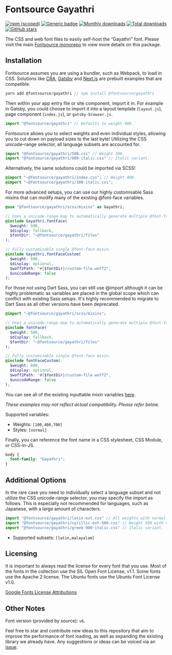 # Fontsource Gayathri

[![npm (scoped)](https://img.shields.io/npm/v/@fontsource/gayathri?color=brightgreen)](https://www.npmjs.com/package/@fontsource/gayathri) [![Generic badge](https://img.shields.io/badge/fontsource-passing-brightgreen)](https://github.com/fontsource/fontsource) [![Monthly downloads](https://badgen.net/npm/dm/@fontsource/gayathri)](https://github.com/fontsource/fontsource) [![Total downloads](https://badgen.net/npm/dt/@fontsource/gayathri)](https://github.com/fontsource/fontsource) [![GitHub stars](https://img.shields.io/github/stars/fontsource/fontsource.svg?style=social&label=Star)](https://github.com/fontsource/fontsource/stargazers)

The CSS and web font files to easily self-host the “Gayathri” font. Please visit the main [Fontsource monorepo](https://github.com/fontsource/fontsource) to view more details on this package.

## Installation

Fontsource assumes you are using a bundler, such as Webpack, to load in CSS. Solutions like [CRA](https://create-react-app.dev/), [Gatsby](https://www.gatsbyjs.org/) and [Next.js](https://nextjs.org/) are prebuilt examples that are compatible.

```javascript
yarn add @fontsource/gayathri // npm install @fontsource/gayathri
```

Then within your app entry file or site component, import it in. For example in Gatsby, you could choose to import it into a layout template (`layout.js`), page component (`index.js`), or `gatsby-browser.js`.

```javascript
import "@fontsource/gayathri" // Defaults to weight 400.
```

Fontsource allows you to select weights and even individual styles, allowing you to cut down on payload sizes to the last byte! Utilizing the CSS unicode-range selector, all language subsets are accounted for.

```javascript
import "@fontsource/gayathri/500.css" // Weight 500.
import "@fontsource/gayathri/900-italic.css" // Italic variant.
```

Alternatively, the same solutions could be imported via SCSS!

```scss
@import "~@fontsource/gayathri/index.css"; // Weight 400.
@import "~@fontsource/gayathri/300-italic.css";
```

For more advanced setups, you can use our highly customisable Sass mixins that can modify many of the existing @font-face variables.

```scss
@use "@fontsource/gayathri/scss/mixins" as Gayathri;

// Uses a unicode-range map to automatically generate multiple @font-face rules.
@include Gayathri.fontFace(
  $weight: 500,
  $display: fallback,
  $fontDir: "~@fontsource/gayathri/files"
);

// Fully customisable single @font-face mixin.
@include Gayathri.fontFaceCustom(
  $weight: 600,
  $display: optional,
  $woff2Path: "#{$fontDir}/custom-file.woff2",
  $unicodeRange: false
);
```

For those not using Dart Sass, you can still use @import although it can be highly problematic as variables are placed in the global scope which can conflict with existing Sass setups. It's highly recommended to migrate to Dart Sass as all other versions have been deprecated.

```scss
@import "~@fontsource/gayathri/scss/mixins";

// Uses a unicode-range map to automatically generate multiple @font-face rules.
@include fontFace(
  $weight: 500,
  $display: fallback,
  $fontDir: "~@fontsource/gayathri/files"
);

// Fully customisable single @font-face mixin.
@include fontFaceCustom(
  $weight: 600,
  $display: optional,
  $woff2Path: "#{$fontDir}/custom-file.woff2",
  $unicodeRange: false
);
```

You can see all of the existing inputtable mixin variables [here](https://github.com/fontsource/fontsource/tree/master/packages/gayathri/scss/mixins.scss).

_These examples may not reflect actual compatibility. Please refer below._

Supported variables:

- Weights: `[100,400,700]`
- Styles: `[normal]`

Finally, you can reference the font name in a CSS stylesheet, CSS Module, or CSS-in-JS.

```css
body {
  font-family: "Gayathri";
}
```

## Additional Options

In the rare case you need to individually select a language subset and not utilize the CSS unicode-range selector, you may specify the import as follows. This is especially not recommended for languages, such as Japanese, with a large amount of characters.

```javascript
import "@fontsource/gayathri/latin-ext.css" // All weights with normal style included.
import "@fontsource/gayathri/cyrillic-ext-500.css" // Weight 500 with normal style.
import "@fontsource/gayathri/greek-900-italic.css" // Italic variant.
```

- Supported subsets: `[latin,malayalam]`

## Licensing

It is important to always read the license for every font that you use.
Most of the fonts in the collection use the SIL Open Font License, v1.1. Some fonts use the Apache 2 license. The Ubuntu fonts use the Ubuntu Font License v1.0.

[Google Fonts License Attributions](https://fonts.google.com/attribution)

## Other Notes

Font version (provided by source): `v6`.

Feel free to star and contribute new ideas to this repository that aim to improve the performance of font loading, as well as expanding the existing library we already have. Any suggestions or ideas can be voiced via an [issue](https://github.com/fontsource/fontsource/issues).
